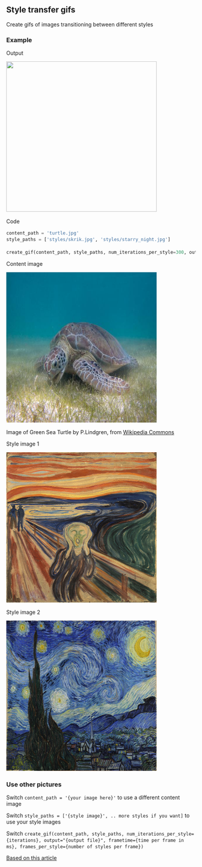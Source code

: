 
## Style transfer gifs
Create gifs of images transitioning between different styles

### Example

Output

<img src="turtle.gif" alt="" width="400" height="400" />

Code
```python
content_path = 'turtle.jpg'
style_paths = ['styles/skrik.jpg', 'styles/starry_night.jpg']

create_gif(content_path, style_paths, num_iterations_per_style=300, output="turtle", frametime=100, frames_per_style=25)
```

Content image

<img src="turtle.jpg" alt="" width="400" height="400" />

Image of Green Sea Turtle by P.Lindgren, from [Wikipedia Commons](https://commons.wikimedia.org/wiki/File:Green_Sea_Turtle_grazing_seagrass.jpg)

Style image 1

<img src="styles/skrik.jpg" alt="" width="400" height="400" />

Style image 2

<img src="styles/starry_night.jpg" alt="" width="400" height="400" />


### Use other pictures
Switch 
```content_path = '{your image here}'``` to use a different content image

Switch ```style_paths = ['{style image}', .. more styles if you want]``` to use your style images

Switch ```create_gif(content_path, style_paths, num_iterations_per_style={iterations}, output="{output file}", frametime={time per frame in ms}, frames_per_style={number of styles per frame})```

[Based on this article](https://medium.com/tensorflow/neural-style-transfer-creating-art-with-deep-learning-using-tf-keras-and-eager-execution-7d541ac31398)

